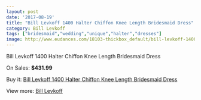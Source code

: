 ```yaml
---
layout: post
date: '2017-08-19'
title: "Bill Levkoff 1400 Halter Chiffon Knee Length Bridesmaid Dress"
category: Bill Levkoff
tags: ["bridesmaid","wedding","unique","halter","dresses"]
image: http://www.eudances.com/18103-thickbox_default/bill-levkoff-1400-halter-chiffon-knee-length-bridesmaid-dress.jpg
---
```

Bill Levkoff 1400 Halter Chiffon Knee Length Bridesmaid Dress

On Sales: **$431.99**
<a href="https://www.eudances.com/en/bill-levkoff/5267-bill-levkoff-1400-halter-chiffon-knee-length-bridesmaid-dress.html"><amp-img layout="responsive" width="600" height="600" src="//www.eudances.com/18103-thickbox_default/bill-levkoff-1400-halter-chiffon-knee-length-bridesmaid-dress.jpg" alt="Bill Levkoff 1400 Halter Chiffon Knee Length Bridesmaid Dress 0" /></a>
<a href="https://www.eudances.com/en/bill-levkoff/5267-bill-levkoff-1400-halter-chiffon-knee-length-bridesmaid-dress.html"><amp-img layout="responsive" width="600" height="600" src="//www.eudances.com/18104-thickbox_default/bill-levkoff-1400-halter-chiffon-knee-length-bridesmaid-dress.jpg" alt="Bill Levkoff 1400 Halter Chiffon Knee Length Bridesmaid Dress 1" /></a>

Buy it: [Bill Levkoff 1400 Halter Chiffon Knee Length Bridesmaid Dress](https://www.eudances.com/en/bill-levkoff/5267-bill-levkoff-1400-halter-chiffon-knee-length-bridesmaid-dress.html "Bill Levkoff 1400 Halter Chiffon Knee Length Bridesmaid Dress")

View more: [Bill Levkoff](https://www.eudances.com/en/57-bill-levkoff "Bill Levkoff")